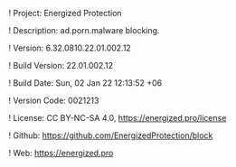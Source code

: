 ! Project: Energized Protection

! Description: ad.porn.malware blocking.

! Version: 6.32.0810.22.01.002.12

! Build Version: 22.01.002.12

! Build Date: Sun, 02 Jan 22 12:13:52 +06

! Version Code: 0021213

! License: CC BY-NC-SA 4.0, https://energized.pro/license

! Github: https://github.com/EnergizedProtection/block

! Web: https://energized.pro
